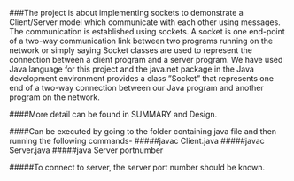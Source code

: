 ###The project is about implementing sockets to demonstrate a Client/Server model which communicate with each other using messages. The communication is established using sockets. A socket is one end-point of a two-way communication link between two programs running on the network or simply saying Socket classes are used to represent the connection between a client program and a server program. We have used Java language for this project and the java.net package in the Java development environment provides a class ”Socket” that represents one end of a two-way connection between our Java program and another program on the network.

####More detail can be found in SUMMARY and Design.

####Can be executed by going to the folder containing java file and then running the following commands- 
#####javac Client.java
#####javac Server.java
#####java Server portnumber 

#####To connect to server, the server port number should be known.